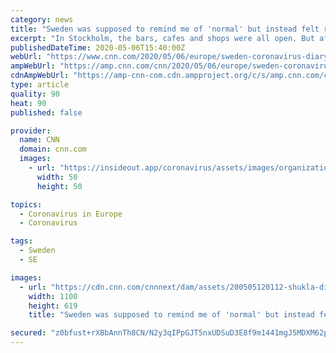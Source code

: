 ```yaml
---
category: news
title: "Sweden was supposed to remind me of 'normal' but instead felt reckless"
excerpt: "In Stockholm, the bars, cafes and shops were all open. But after weeks of coronavirus lockdown in the UK, the old ways felt very abnormal."
publishedDateTime: 2020-05-06T15:40:00Z
webUrl: "https://www.cnn.com/2020/05/06/europe/sweden-coronavirus-diary-shukla/index.html"
ampWebUrl: "https://amp.cnn.com/cnn/2020/05/06/europe/sweden-coronavirus-diary-shukla/index.html"
cdnAmpWebUrl: "https://amp-cnn-com.cdn.ampproject.org/c/s/amp.cnn.com/cnn/2020/05/06/europe/sweden-coronavirus-diary-shukla/index.html"
type: article
quality: 90
heat: 90
published: false

provider:
  name: CNN
  domain: cnn.com
  images:
    - url: "https://insideout.app/coronavirus/assets/images/organizations/cnn.com-50x50.jpg"
      width: 50
      height: 50

topics:
  - Coronavirus in Europe
  - Coronavirus

tags:
  - Sweden
  - SE

images:
  - url: "https://cdn.cnn.com/cnnnext/dam/assets/200505120112-shukla-diary-bar-super-tease.jpeg"
    width: 1100
    height: 619
    title: "Sweden was supposed to remind me of 'normal' but instead felt reckless"

secured: "z0bfust+rXBbAnnTh8CN/N2y3qIPpGJT5nxUDSuD3E8f9m1441mgJ5MDXM62ptzSPS4iXzUf3VIOmrdawVvKBRzchFc4faTHuafQNeiQBp6+Su0J26zARiluU53bXD6fDlgpgWhCoqNuRUumEyDQ2FXAy2KdE2YynF6Alu4UGIehIzGgRdDxdJXfwa7W15oV87YmYwaf8SP0LKRfBxRlXU1daFuYt4WLg4bL0JvtdBt49+oGh1yv5wgOO4Gr+z97HXxqsVOinvFV+uekt4D6CvnPMfYQ/CA37wsriGc7tJ9FGXRX+e6m/MUTaZ4Kj9LZ;cj4ufs2k8BuhKOcDItADAQ=="
---
```


